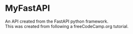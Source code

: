 # MyFastAPI

An API created from the FastAPI python framework.\
This was created from following a freeCodeCamp.org tutorial.
